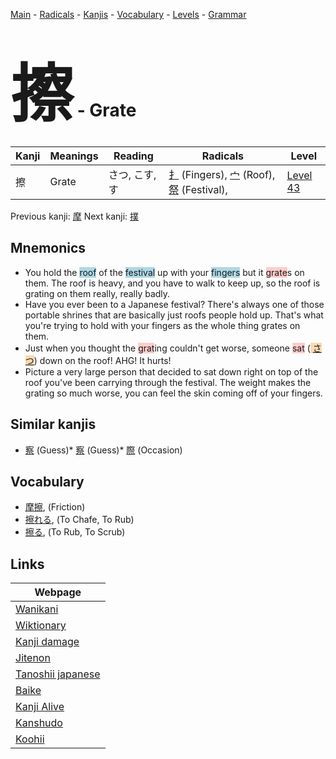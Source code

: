 <style> bigfont {font-size: 100px}</style>
[Main](../index.md) -
[Radicals](../radicals.md) -
[Kanjis](../kanjis.md) -
[Vocabulary](../vocabulary.md) -
[Levels](../levels.md) -
[Grammar](../grammar.md)
# <bigfont> 擦</bigfont> - Grate 

| Kanji | Meanings | Reading | Radicals | Level |
| --- | --- | --- | --- | --- |
| 擦 | Grate | さつ, こす, す | [扌](../radicals/扌.md) (Fingers), [宀](../radicals/宀.md) (Roof), [祭](../radicals/祭.md) (Festival),  | [Level 43](../levels/wk_level43.md) |

Previous kanji: [摩](摩.md) Next kanji: [撲](撲.md) 

## Mnemonics
 * You hold the <span style="background-color:#ADD8E6"> roof</span> of the <span style="background-color:#ADD8E6"> festival</span> up with your <span style="background-color:#ADD8E6"> fingers</span> but it <span style="background-color:#ffcccb"> grate</span>s on them. The roof is heavy, and you have to walk to keep up, so the roof is grating on them really, really badly.
* Have you ever been to a Japanese festival? There's always one of those portable shrines that are basically just roofs people hold up. That's what you're trying to hold with your fingers as the whole thing grates on them.
* Just when you thought the <span style="background-color:#ffcccb"> grat</span>ing couldn't get worse, someone <span style="background-color:#ffcccb"> sat</span> (<span style="background-color:#fed8b1"> [さつ](https://jisho.org/search/さつ)</span>) down on the roof! AHG! It hurts!
* Picture a very large person that decided to sat down right on top of the roof you've been carrying through the festival. The weight makes the grating so much worse, you can feel the skin coming off of your fingers.


## Similar kanjis
 * [察](察.md) (Guess)* [察](察.md) (Guess)* [際](際.md) (Occasion)


## Vocabulary
 * [摩擦](../vocabulary/擦.md), (Friction)
* [擦れる](../vocabulary/擦.md), (To Chafe, To Rub)
* [擦る](../vocabulary/擦.md), (To Rub, To Scrub)



## Links 

| Webpage |
| --- |
| [Wanikani          ](https://www.wanikani.com/kanji/擦) |
| [Wiktionary        ](https://en.wiktionary.org/wiki/擦) |
| [Kanji damage      ](http://www.kanjidamage.com/kanji/search?utf8=✓&q=擦) |
| [Jitenon           ](https://jitenon.com/kanji/擦) |
| [Tanoshii japanese ](https://www.tanoshiijapanese.com/dictionary/kanji.cfm?k=擦) |
| [Baike             ](https://baike.baidu.com/item/擦) |
| [Kanji Alive       ](https://app.kanjialive.com/擦) |
| [Kanshudo          ](https://www.kanshudo.com/searchmn?q=擦) |
| [Koohii            ](https://kanji.koohii.com/study/kanji/擦) |
